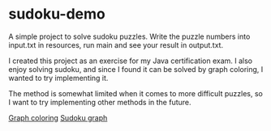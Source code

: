 # sudoku-demo

A simple project to solve sudoku puzzles. Write the puzzle numbers into input.txt in resources, run main and see your result in output.txt.

I created this project as an exercise for my Java certification exam. I also enjoy solving sudoku, and since I found it can be solved by graph coloring, I wanted to try implementing it.

The method is somewhat limited when it comes to more difficult puzzles, so I want to try implementing other methods in the future.

<a href="https://en.wikipedia.org/wiki/Graph_coloring">Graph coloring</a>
<a href="https://en.wikipedia.org/wiki/Sudoku_graph">Sudoku graph</a>
